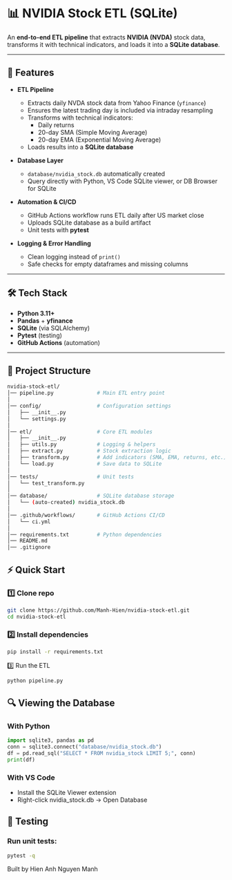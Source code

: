 # 📊 NVIDIA Stock ETL (SQLite)

An **end-to-end ETL pipeline** that extracts **NVIDIA (NVDA)** stock data, transforms it with technical indicators, and loads it into a **SQLite database**.

---

## 🚀 Features
- **ETL Pipeline**
  - Extracts daily NVDA stock data from Yahoo Finance (`yfinance`)
  - Ensures the latest trading day is included via intraday resampling
  - Transforms with technical indicators:
    - Daily returns
    - 20-day SMA (Simple Moving Average)
    - 20-day EMA (Exponential Moving Average)
  - Loads results into a **SQLite database**

- **Database Layer**
  - `database/nvidia_stock.db` automatically created
  - Query directly with Python, VS Code SQLite viewer, or DB Browser for SQLite

- **Automation & CI/CD**
  - GitHub Actions workflow runs ETL daily after US market close
  - Uploads SQLite database as a build artifact
  - Unit tests with **pytest**

- **Logging & Error Handling**
  - Clean logging instead of `print()`
  - Safe checks for empty dataframes and missing columns

---

## 🛠️ Tech Stack
- **Python 3.11+**
- **Pandas** + **yfinance**
- **SQLite** (via SQLAlchemy)
- **Pytest** (testing)
- **GitHub Actions** (automation)

---

## 📂 Project Structure
```bash
nvidia-stock-etl/
│── pipeline.py              # Main ETL entry point
│
│── config/                  # Configuration settings
│   ├── __init__.py
│   └── settings.py
│
│── etl/                     # Core ETL modules
│   ├── __init__.py
│   ├── utils.py             # Logging & helpers
│   ├── extract.py           # Stock extraction logic
│   ├── transform.py         # Add indicators (SMA, EMA, returns, etc.)
│   └── load.py              # Save data to SQLite
│
│── tests/                   # Unit tests
│   └── test_transform.py
│
│── database/                # SQLite database storage
│   └── (auto-created) nvidia_stock.db
│
│── .github/workflows/       # GitHub Actions CI/CD
│   └── ci.yml
│
│── requirements.txt         # Python dependencies
│── README.md
│── .gitignore
```


## ⚡ Quick Start

### 1️⃣ Clone repo
```bash
git clone https://github.com/Manh-Hien/nvidia-stock-etl.git
cd nvidia-stock-etl
```

### 2️⃣ Install dependencies
```bash
pip install -r requirements.txt
```

3️⃣ Run the ETL
```bash
python pipeline.py
```

## 🔍 Viewing the Database
### With Python
```python
import sqlite3, pandas as pd
conn = sqlite3.connect("database/nvidia_stock.db")
df = pd.read_sql("SELECT * FROM nvidia_stock LIMIT 5;", conn)
print(df)
```

### With VS Code

- Install the SQLite Viewer extension
- Right-click nvidia_stock.db → Open Database

## 🧪 Testing

### Run unit tests:
```bash
pytest -q
```

Built by Hien Anh Nguyen Manh